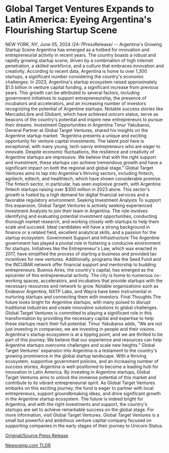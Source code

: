 # Global Target Ventures Expands to Latin America: Eyeing Argentina's Flourishing Startup Scene

NEW YORK, NY, June 05, 2024 /24-7PressRelease/ --   Argentina's Growing Startup Scene  Argentina has emerged as a hotbed for innovation and entrepreneurial activity in recent years. The country boasts a robust and rapidly growing startup scene, driven by a combination of high internet penetration, a skilled workforce, and a culture that embraces innovation and creativity. According to recent data, Argentina is home to over 1,300 startups, a significant number considering the country's economic challenges.  In 2023, Argentina's startup ecosystem raised approximately $1.5 billion in venture capital funding, a significant increase from previous years. This growth can be attributed to several factors, including government initiatives to support entrepreneurship, the presence of incubators and accelerators, and an increasing number of investors recognizing the potential of Argentine startups. Notable success stories like MercadoLibre and Globant, which have achieved unicorn status, serve as beacons of the country's potential and inspire new entrepreneurs to pursue their dreams.  Investment Opportunities in Argentina  Timur Yakubaros, General Partner at Global Target Ventures, shared his insights on the Argentine startup market: "Argentina presents a unique and exciting opportunity for venture capital investments. The talent pool here is exceptional, with many young, tech-savvy entrepreneurs who are eager to innovate. Despite economic fluctuations, the resilience and creativity of Argentine startups are impressive. We believe that with the right support and investment, these startups can achieve tremendous growth and have a significant impact on both the regional and global stage."  Global Target Ventures aims to tap into Argentina's thriving sectors, including fintech, agritech, edtech, and healthtech, which have shown considerable promise. The fintech sector, in particular, has seen explosive growth, with Argentine fintech startups raising over $300 million in 2023 alone. This sector's growth is fueled by a high demand for digital financial services and a favorable regulatory environment.  Seeking Investment Analysts  To support this expansion, Global Target Ventures is actively seeking experienced Investment Analysts to join their team in Argentina. The role involves identifying and evaluating potential investment opportunities, conducting thorough market research, and working closely with startups to help them scale and succeed. Ideal candidates will have a strong background in finance or a related field, excellent analytical skills, and a passion for the startup ecosystem.  Government Support and Infrastructure  The Argentine government has played a pivotal role in fostering a conducive environment for startups. Initiatives like the Entrepreneur's Law, which was enacted in 2017, have simplified the process of starting a business and provided tax incentives for new ventures. Additionally, programs like the Seed Fund and the INCUBAR network offer financial support and mentorship to budding entrepreneurs.  Buenos Aires, the country's capital, has emerged as the epicenter of this entrepreneurial activity. The city is home to numerous co-working spaces, accelerators, and incubators that provide startups with the necessary resources and network to grow. Notable organizations such as Endeavor Argentina, NXTP Labs, and Wayra have been instrumental in nurturing startups and connecting them with investors.  Final Thoughts  The future looks bright for Argentine startups, with many poised to disrupt traditional industries and create innovative solutions to global challenges. Global Target Ventures is committed to playing a significant role in this transformation by providing the necessary capital and expertise to help these startups reach their full potential.  Timur Yakubaros adds, "We are not just investing in companies; we are investing in people and their visions. Argentina's startup ecosystem is at a tipping point, and we are thrilled to be part of this journey. We believe that our experience and resources can help Argentine startups overcome challenges and scale new heights."  Global Target Ventures' expansion into Argentina is a testament to the country's growing prominence in the global startup landscape. With a thriving ecosystem, supportive government policies, and an increasing number of success stories, Argentina is well-positioned to become a leading hub for innovation in Latin America. By investing in Argentine startups, Global Target Ventures aims to unlock the immense potential of this market and contribute to its vibrant entrepreneurial spirit.  As Global Target Ventures embarks on this exciting journey, the fund is eager to partner with local entrepreneurs, support groundbreaking ideas, and drive significant growth in the Argentine startup ecosystem. The future is indeed bright for Argentina, and with the right investments and support, the country's startups are set to achieve remarkable success on the global stage.  For more information, visit Global Target Ventures.  Global Target Ventures is a small but powerful and ambitious venture capital company focused on supporting companies in the early stages of their journey to Unicorn Status. 

[Original/Source Press Release](https://www.24-7pressrelease.com/press-release/511390/global-target-ventures-expands-to-latin-america-eyeing-argentinas-flourishing-startup-scene) 

[Newsramp.com TLDR](https://newsramp.com/None) 